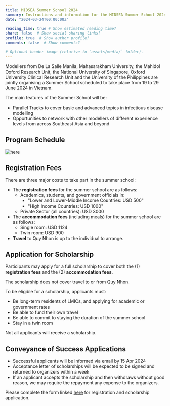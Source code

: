 ```yaml
---
title: MIDSEA Summer School 2024
summary: Instructions and information for the MIDSEA Summer School 2024.
date: "2024-03-24T00:00:00Z"

reading_time: true # Show estimated reading time?
share: false  # Show social sharing links?
profile: true  # Show author profile?
comments: false  # Show comments?

# Optional header image (relative to `assets/media/` folder).
---
```

Modellers from De La Salle Manila, Mahasarakham University, the Mahidol Oxford Research Unit, the National University of Singapore, Oxford University Clinical Research Unit and the University of the Philippines are jointly organising a Summer School scheduled to take place from 19 to 29 June 2024 in Vietnam. 

The main features of the Summer School will be:
- Parallel Tracks to cover basic and advanced topics in infectious disease modelling
- Opportunities to network with other modellers of different experience levels from across Southeast Asia and beyond 

## Program Schedule
![here](ps.jpeg "Summer School 2024 program schedule.")

## Registration Fees

There are three major costs to take part in the summer school:
+ The **registration fees** for the summer school are as follows:
  - Academics, students, and government officials in:
    - "Lower and Lower-Middle Income Countries: USD 500"
    - "High Income Countries: USD 1000"
  - Private Sector (all countries): USD 3000
+ The **accommodation fees** (including meals) for the summer school are as follows:
  - Single room: USD 1124 
  - Twin room: USD 900 
+ **Travel** to Quy Nhon is up to the individual to arrange. 


## Application for Scholarship
Participants may apply for a full scholarship to cover both the (1) **registration fees** and the (2) **accommodation fees**.

The scholarship does not cover travel to or from Quy Nhon. 

To be eligible for a scholarship, applicants must:
- Be long-term residents of LMICs, and applying for academic or government rates
- Be able to fund their own travel 
- Be able to commit to staying the duration of the summer school
- Stay in a twin room
  
Not all applicants will receive a scholarship.

## Conveyance of Success Applications

- Successful applicants will be informed via email by 15 Apr 2024
- Acceptance letter of scholarships will be expected to be signed and returned to organizers within a week
- If an applicant accepts the scholarship and then withdraws without good reason, we may require the repayment any expense to the organizers.


Please complete the form linked [here](https://nus.syd1.qualtrics.com/jfe/form/SV_erggX1YdMJxMjHM) for registration and scholarship application.


